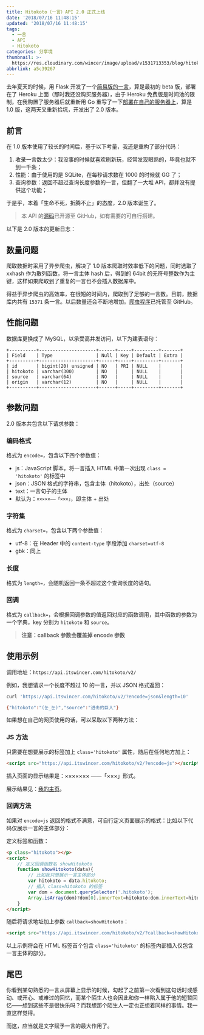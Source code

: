 ```yaml
---
title: Hitokoto（一言）API 2.0 正式上线
date: '2018/07/16 11:48:15'
updated: '2018/07/16 11:48:15'
tags:
  - 一言
  - API
  - Hitokoto
categories: 分享境
thumbnail: >-
  https://res.cloudinary.com/wincer/image/upload/v1531713353/blog/hitokoto2_api_online/cover.png
abbrlink: a5c39267
---
```


去年夏天的时候，用 Flask 开发了一个[简易版的一言](../f6e1eb2a/)，算是最初的 beta 版，部署在了 Heroku 上面（那时我还没购买服务器），由于 Heroku 免费版是时间池的限制，在我购置了服务器后就重新用 Go 重写了一下[部署在自己的服务器上](../b3085a7/#搭建-API)，算是 1.0 版，这两天又重新拾坑，开发出了 2.0 版本。

<!-- more -->

## 前言

在 1.0 版本使用了较长的时间后，基于以下考量，我还是重构了部分代码：

1. 收录一言数太少：我没事的时候就喜欢刷新玩，经常发现眼熟的，毕竟也就不到一千条；
2. 性能：由于使用的是 SQLite，在每秒请求数在 1000 的时候就 GG 了；
3. 查询参数：返回不超过查询长度参数的一言，但翻了一大堆 API，都并没有提供这个功能；

于是乎，本着「生命不死，折腾不止」的态度，2.0 版本诞生了。

> 本 API 的[源码](https://github.com/WincerChan/Hitokoto)已开源至 GitHub，如有需要的可自行搭建。

以下是 2.0 版本的更新日志：

## 数量问题

爬取数据时采用了异步爬虫，解决了 1.0 版本爬取时效率低下的问题，同时选取了 xxhash 作为散列函数，将一言主体 hash 后，得到的 64bit 的无符号整数作为主键，这样如果爬取到了重复的一言也不会插入数据库中。

得益于异步爬虫的高效率，在很短的时间内，爬取到了足够的一言数。目前，数据库内共有 `15371` 条一言。以后数量还会不断地增加。[爬虫程序](https://github.com/WincerChan/Hitokoto-Spider)已托管至 GitHub。

## 性能问题

数据库更换成了 MySQL，以承受高并发访问，以下为建表语句：

```mysql
+----------+---------------------+------+-----+---------+-------+
| Field    | Type                | Null | Key | Default | Extra |
+----------+---------------------+------+-----+---------+-------+
| id       | bigint(20) unsigned | NO   | PRI | NULL    |       |
| hitokoto | varchar(300)        | NO   |     | NULL    |       |
| source   | varchar(64)         | NO   |     | NULL    |       |
| origin   | varchar(12)         | NO   |     | NULL    |       |
+----------+---------------------+------+-----+---------+-------+
```

## 参数问题

2.0 版本共包含以下请求参数：

### 编码格式

格式为 `encode=`，包含以下四个参数值：

- js：JavaScript 脚本，将一言插入 HTML 中第一次出现 `class = 'hitokoto'` 的标签中
- json：JSON 格式的字符串，包含主体（hitokoto），出处（source）
- text：一言句子的主体
- 默认为：`×××××——「×××」`，即主体 + 出处

### 字符集

格式为 `charset=`，包含以下两个参数值：

- utf-8：在 Header 中的 `content-type` 字段添加 `charset=utf-8`
- gbk：同上

### 长度

格式为 `length=`，会随机返回一条不超过这个查询长度的语句。

### 回调

格式为 `callback=`，会根据回调参数的值返回对应的函数调用，其中函数的参数为一个字典，key 分别为 `hitokoto` 和 `source`。

> **注意：callback 参数会覆盖掉 encode 参数**

## 使用示例

调用地址：`https://api.itswincer.com/hitokoto/v2/`

例如，我想请求一个长度不超过 10 的一言，并以 JSON 格式返回：

```bash
curl 'https://api.itswincer.com/hitokoto/v2/?encode=json&length=10'

{"hitokoto":"(눈_눈)","source":"进击的巨人"}
```

如果想在自己的网页使用的话，可以采取以下两种方法：

### JS 方法

只需要在想要展示的标签加上 `class='hitokoto'` 属性，随后在任何地方加上：

```html
<script src="https://api.itswincer.com/hitokoto/v2/?encode=js"></script>
```

插入页面的显示结果是：××××××× ——「×××」形式。

展示结果见：[我的主页](https://www.itswincer.com/)。

### 回调方法

如果对 `encode=js` 返回的格式不满意，可自行定义页面展示的格式：比如以下代码仅展示一言的主体部分：

定义标签和函数：

```html
<p class="hitokoto"></p>
<script>
    // 定义回调函数名 showHitokoto
    function showHitokoto(data){
        // 比如我只想展示一言主体部分
        var hitokoto = data.hitokoto;
        // 插入 class=hitokoto 的标签
        var dom = document.querySelector('.hitokoto');
        Array.isArray(dom)?dom[0].innerText=hitokoto:dom.innerText=hitokoto;
    }
</script>
```

随后将请求地址加上参数 `callback=showHitokoto`：

```html
<script src="https://api.itswincer.com/hitokoto/v2/?callback=showHitokoto"></script>
```

以上示例将会在 HTML 标签首个包含 `class='hitokoto'` 的标签内部插入仅包含一言主体的部分。

## 尾巴

你看到某句熟悉的一言从屏幕上显示的时候，勾起了之前第一次看到这句话时或感动、或开心、或难过的回忆，而某个陌生人也会因此和你一样陷入属于他的短暂回忆——想到这些不是很快乐吗？而我想那个陌生人一定也正想着同样的事情。我一直这样觉得。

而这，应当就是文字赋予一言的最大作用了。